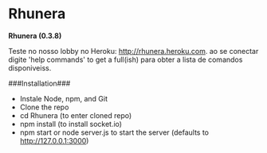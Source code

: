 Rhunera
===============================

**Rhunera (0.3.8)**

Teste no nosso lobby no Heroku: http://rhunera.heroku.com. ao se conectar digite  'help commands' to get a full(ish) para obter a lista de comandos disponiveiss.



###Installation###
* Instale Node, npm, and Git
* Clone the repo
* cd Rhunera (to enter cloned repo)
* npm install (to install socket.io)
* npm start or node server.js to start the server (defaults to http://127.0.0.1:3000)
